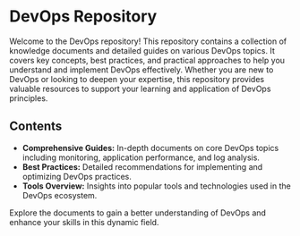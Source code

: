 # DevOps Repository

Welcome to the DevOps repository! This repository contains a collection of knowledge documents and detailed guides on various DevOps topics. It covers key concepts, best practices, and practical approaches to help you understand and implement DevOps effectively. Whether you are new to DevOps or looking to deepen your expertise, this repository provides valuable resources to support your learning and application of DevOps principles.

## Contents

- **Comprehensive Guides:** In-depth documents on core DevOps topics including monitoring, application performance, and log analysis.
- **Best Practices:** Detailed recommendations for implementing and optimizing DevOps practices.
- **Tools Overview:** Insights into popular tools and technologies used in the DevOps ecosystem.

Explore the documents to gain a better understanding of DevOps and enhance your skills in this dynamic field.

